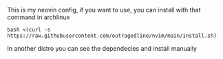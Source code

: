 This is my neovin config, if you want to use, you can install with that command in archlinux


```
bash <(curl -s https://raw.githubusercontent.com/outragedline/nvim/main/install.sh)
```                              
In another distro you can see the dependecies and install manually
